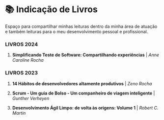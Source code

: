 # 📚 Indicação de Livros <a name="Livros"></a>

Espaço para compartilhar minhas leituras dentro da minha área de atuação e também leituras para o meu desenvolvimento pessoal e profissional.

### LIVROS 2024 ###
1. **Simplificando Teste de Software: Compartilhando experiências** | *Anne Caroline Rocha*





### LIVROS 2023 ###
1. **14 Hábitos de desenvolvedores altamente produtivos** | *Zeno Rocha*

2. **Scrum - Um guia de Bolso - Um companheiro de viagem inteligente** | *Gunther Verheyen*

3. **Desenvolvimento Ágil Limpo: de volta às origens: Volume 1** | *Robert C. Martin*





